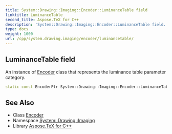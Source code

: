```yaml
---
title: System::Drawing::Imaging::Encoder::LuminanceTable field
linktitle: LuminanceTable
second_title: Aspose.TeX for C++
description: 'System::Drawing::Imaging::Encoder::LuminanceTable field. An instance of Encoder class that represents the luminance table parameter category in C++.'
type: docs
weight: 1000
url: /cpp/system.drawing.imaging/encoder/luminancetable/
---
```

## LuminanceTable field


An instance of [Encoder](../) class that represents the luminance table parameter category.

```cpp
static const EncoderPtr System::Drawing::Imaging::Encoder::LuminanceTable
```

## See Also

* Class [Encoder](../)
* Namespace [System::Drawing::Imaging](../../)
* Library [Aspose.TeX for C++](../../../)
